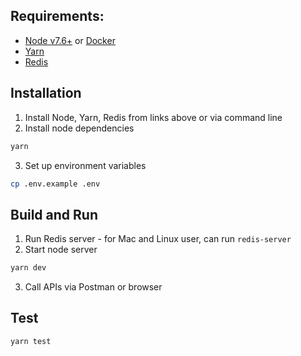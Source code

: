 ## Requirements:

 - [Node v7.6+](https://nodejs.org/en/download/current/) or [Docker](https://www.docker.com/)
 - [Yarn](https://yarnpkg.com/en/docs/install)
 - [Redis](https://redis.io/download)

## Installation

1. Install Node, Yarn, Redis from links above or via command line
2. Install node dependencies 
```bash
yarn
```
3. Set up environment variables
```bash
cp .env.example .env
```

## Build and Run
1. Run Redis server - for Mac and Linux user, can run `redis-server`
2. Start node server
```bash
yarn dev
```
3. Call APIs via Postman or browser

## Test
```bash
yarn test
```
